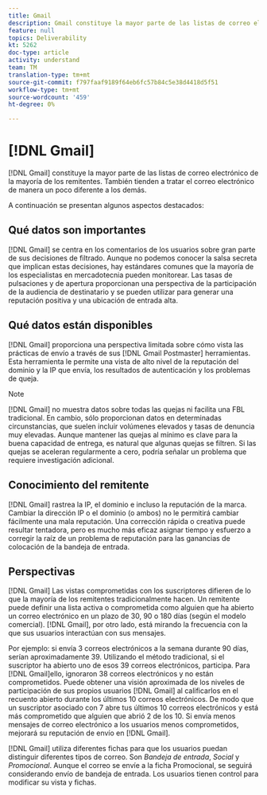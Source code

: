 ```yaml
---
title: Gmail
description: Gmail constituye la mayor parte de las listas de correo electrónico de la mayoría de los remitentes. También tienden a tratar el correo electrónico de manera un poco diferente a los demás.
feature: null
topics: Deliverability
kt: 5262
doc-type: article
activity: understand
team: TM
translation-type: tm+mt
source-git-commit: f797faaf9189f64eb6fc57b84c5e38d4418d5f51
workflow-type: tm+mt
source-wordcount: '459'
ht-degree: 0%

---
```



# [!DNL Gmail]

[!DNL Gmail] constituye la mayor parte de las listas de correo electrónico de la mayoría de los remitentes. También tienden a tratar el correo electrónico de manera un poco diferente a los demás.

A continuación se presentan algunos aspectos destacados:

## Qué datos son importantes

[!DNL Gmail] se centra en los comentarios de los usuarios sobre gran parte de sus decisiones de filtrado. Aunque no podemos conocer la salsa secreta que implican estas decisiones, hay estándares comunes que la mayoría de los especialistas en mercadotecnia pueden monitorear. Las tasas de pulsaciones y de apertura proporcionan una perspectiva de la participación de la audiencia de destinatario y se pueden utilizar para generar una reputación positiva y una ubicación de entrada alta.

## Qué datos están disponibles

[!DNL Gmail] proporciona una perspectiva limitada sobre cómo vista las prácticas de envío a través de sus [!DNL Gmail Postmaster] herramientas. Esta herramienta le permite una vista de alto nivel de la reputación del dominio y la IP que envía, los resultados de autenticación y los problemas de queja.

>[!NOTE]
>
>[!DNL Gmail] no muestra datos sobre todas las quejas ni facilita una FBL tradicional. En cambio, sólo proporcionan datos en determinadas circunstancias, que suelen incluir volúmenes elevados y tasas de denuncia muy elevadas. Aunque mantener las quejas al mínimo es clave para la buena capacidad de entrega, es natural que algunas quejas se filtren. Si las quejas se aceleran regularmente a cero, podría señalar un problema que requiere investigación adicional.

## Conocimiento del remitente

[!DNL Gmail] rastrea la IP, el dominio e incluso la reputación de la marca. Cambiar la dirección IP o el dominio (o ambos) no le permitirá cambiar fácilmente una mala reputación. Una corrección rápida o creativa puede resultar tentadora, pero es mucho más eficaz asignar tiempo y esfuerzo a corregir la raíz de un problema de reputación para las ganancias de colocación de la bandeja de entrada.

## Perspectivas

[!DNL Gmail] Las vistas comprometidas con los suscriptores difieren de lo que la mayoría de los remitentes tradicionalmente hacen. Un remitente puede definir una lista activa o comprometida como alguien que ha abierto un correo electrónico en un plazo de 30, 90 o 180 días (según el modelo comercial). [!DNL Gmail], por otro lado, está mirando la frecuencia con la que sus usuarios interactúan con sus mensajes.

Por ejemplo: si envía 3 correos electrónicos a la semana durante 90 días, serían aproximadamente 39. Utilizando el método tradicional, si el suscriptor ha abierto uno de esos 39 correos electrónicos, participa. Para [!DNL Gmail]ello, ignoraron 38 correos electrónicos y no están comprometidos. Puede obtener una visión aproximada de los niveles de participación de sus propios usuarios [!DNL Gmail] al calificarlos en el recuento abierto durante los últimos 10 correos electrónicos. De modo que un suscriptor asociado con 7 abre tus últimos 10 correos electrónicos y está más comprometido que alguien que abrió 2 de los 10. Si envía menos mensajes de correo electrónico a los usuarios menos comprometidos, mejorará su reputación de envío en [!DNL Gmail].

[!DNL Gmail] utiliza diferentes fichas para que los usuarios puedan distinguir diferentes tipos de correo. Son *Bandeja de entrada*, *Social* y *Promocional*. Aunque el correo se envíe a la ficha Promocional, se seguirá considerando envío de bandeja de entrada. Los usuarios tienen control para modificar su vista y fichas.
